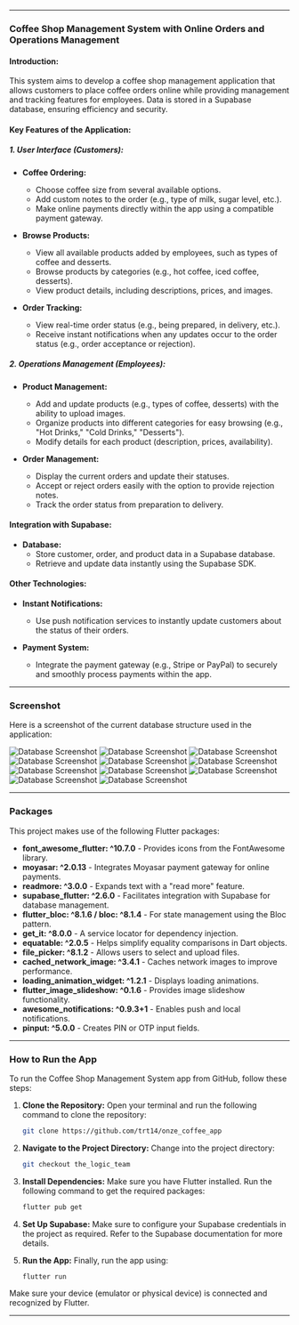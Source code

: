 
---

### Coffee Shop Management System with Online Orders and Operations Management

#### Introduction:
This system aims to develop a coffee shop management application that allows customers to place coffee orders online while providing management and tracking features for employees. Data is stored in a Supabase database, ensuring efficiency and security.

#### Key Features of the Application:

##### 1. **User Interface (Customers):**
- **Coffee Ordering:**
  - Choose coffee size from several available options.
  - Add custom notes to the order (e.g., type of milk, sugar level, etc.).
  - Make online payments directly within the app using a compatible payment gateway.
  
- **Browse Products:**
  - View all available products added by employees, such as types of coffee and desserts.
  - Browse products by categories (e.g., hot coffee, iced coffee, desserts).
  - View product details, including descriptions, prices, and images.

- **Order Tracking:**
  - View real-time order status (e.g., being prepared, in delivery, etc.).
  - Receive instant notifications when any updates occur to the order status (e.g., order acceptance or rejection).

##### 2. **Operations Management (Employees):**
- **Product Management:**
  - Add and update products (e.g., types of coffee, desserts) with the ability to upload images.
  - Organize products into different categories for easy browsing (e.g., "Hot Drinks," "Cold Drinks," "Desserts").
  - Modify details for each product (description, prices, availability).
  
- **Order Management:**
  - Display the current orders and update their statuses.
  - Accept or reject orders easily with the option to provide rejection notes.
  - Track the order status from preparation to delivery.

#### **Integration with Supabase:**
- **Database:**
  - Store customer, order, and product data in a Supabase database.
  - Retrieve and update data instantly using the Supabase SDK.
  
#### **Other Technologies:**
- **Instant Notifications:**
  - Use push notification services to instantly update customers about the status of their orders.
  
- **Payment System:**
  - Integrate the payment gateway (e.g., Stripe or PayPal) to securely and smoothly process payments within the app.

---

### Screenshot
Here is a screenshot of the current database structure used in the application:

![Database Screenshot](sample/Screenshot27.png)
![Database Screenshot](sample/image1.png)
![Database Screenshot](sample/image2.png)
![Database Screenshot](sample/image3.png)
![Database Screenshot](sample/image4.png)
![Database Screenshot](sample/image5.png)
![Database Screenshot](sample/image6.png)
![Database Screenshot](sample/image7.png)
![Database Screenshot](sample/image8.png)
![Database Screenshot](sample/image9.png)
![Database Screenshot](sample/image10.png)


---

### Packages

This project makes use of the following Flutter packages:

- **font_awesome_flutter: ^10.7.0** - Provides icons from the FontAwesome library.
- **moyasar: ^2.0.13** - Integrates Moyasar payment gateway for online payments.
- **readmore: ^3.0.0** - Expands text with a "read more" feature.
- **supabase_flutter: ^2.6.0** - Facilitates integration with Supabase for database management.
- **flutter_bloc: ^8.1.6 / bloc: ^8.1.4** - For state management using the Bloc pattern.
- **get_it: ^8.0.0** - A service locator for dependency injection.
- **equatable: ^2.0.5** - Helps simplify equality comparisons in Dart objects.
- **file_picker: ^8.1.2** - Allows users to select and upload files.
- **cached_network_image: ^3.4.1** - Caches network images to improve performance.
- **loading_animation_widget: ^1.2.1** - Displays loading animations.
- **flutter_image_slideshow: ^0.1.6** - Provides image slideshow functionality.
- **awesome_notifications: ^0.9.3+1** - Enables push and local notifications.
- **pinput: ^5.0.0** - Creates PIN or OTP input fields.

---

### How to Run the App

To run the Coffee Shop Management System app from GitHub, follow these steps:

1. **Clone the Repository:**
   Open your terminal and run the following command to clone the repository:
   ```bash
   git clone https://github.com/trt14/onze_coffee_app
   ```

2. **Navigate to the Project Directory:**
   Change into the project directory:
   ```bash
   git checkout the_logic_team
   ```

3. **Install Dependencies:**
   Make sure you have Flutter installed. Run the following command to get the required packages:
   ```bash
   flutter pub get
   ```

4. **Set Up Supabase:**
   Make sure to configure your Supabase credentials in the project as required. Refer to the Supabase documentation for more details.

5. **Run the App:**
   Finally, run the app using:
   ```bash
   flutter run
   ```

Make sure your device (emulator or physical device) is connected and recognized by Flutter.

---

